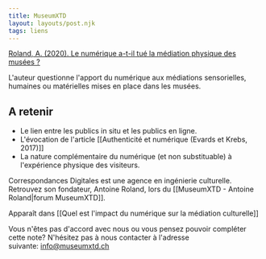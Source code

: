```yaml
---
title: MuseumXTD
layout: layouts/post.njk
tags: liens
---
```

[Roland, A. (2020). Le numérique a-t-il tué la médiation physique des musées ?](https://correspondances.co/le-numerique-a-t-il-tue-la-mediation-physique-des-musees/)

L'auteur questionne l'apport du numérique aux médiations sensorielles, humaines ou matérielles mises en place dans les musées. 

## A retenir
- Le lien entre les publics in situ et les publics en ligne. 
- L'évocation de l'article [[Authenticité et numérique (Evards et Krebs, 2017)]]
- La nature complémentaire du numérique (et non substituable) à l'expérience physique des visiteurs. 
  
Correspondances Digitales est une agence en ingénierie culturelle. Retrouvez son fondateur, Antoine Roland, lors du [[MuseumXTD - Antoine Roland|forum MuseumXTD]]. 


Apparaît dans [[Quel est l'impact du numérique sur la médiation culturelle]]

Vous n'êtes pas d'accord avec nous ou vous pensez pouvoir compléter cette note? N'hésitez pas à nous contacter à l'adresse suivante: [info@museumxtd.ch](mailto:info@museumxtd.ch)